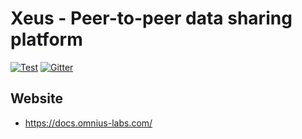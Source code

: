# Xeus - Peer-to-peer data sharing platform

[![Test](https://github.com/omnius-labs/xeus/actions/workflows/test.yml/badge.svg)](https://github.com/omnius-labs/xeus/actions/workflows/test.yml)
[![Gitter](https://badges.gitter.im/omnius-labs/xeus.svg)](https://gitter.im/omnius-labs/xeus?utm_source=badge&utm_medium=badge&utm_campaign=pr-badge)

## Website

+ <https://docs.omnius-labs.com/>
